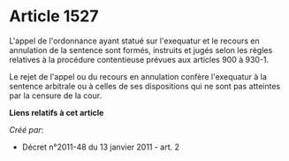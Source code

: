 # Article 1527

L'appel de l'ordonnance ayant statué sur l'exequatur et le recours en annulation de la sentence sont formés, instruits et
jugés selon les règles relatives à la procédure contentieuse prévues aux articles 900 à 930-1. 

Le rejet de l'appel ou du recours en annulation confère l'exequatur à la sentence arbitrale ou à celles de ses dispositions
qui ne sont pas atteintes par la censure de la cour.

**Liens relatifs à cet article**

_Créé par_:

  - Décret n°2011-48 du 13 janvier 2011 - art. 2
